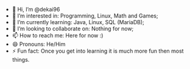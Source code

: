 - 👋 Hi, I’m @dekai96
- 👀 I’m interested in: Programming, Linux, Math and Games;
- 🌱 I’m currently learning: Java, Linux, SQL (MariaDB);
- 💞️ I’m looking to collaborate on: Nothing for now;
- 📫 How to reach me: Here for now :)
- 😄 Pronouns: He/Him
- ⚡ Fun fact: Once you get into learning it is much more fun then most things.

<!---
dekai96/dekai96 is a ✨ special ✨ repository because its `README.md` (this file) appears on your GitHub profile.
You can click the Preview link to take a look at your changes.
--->

